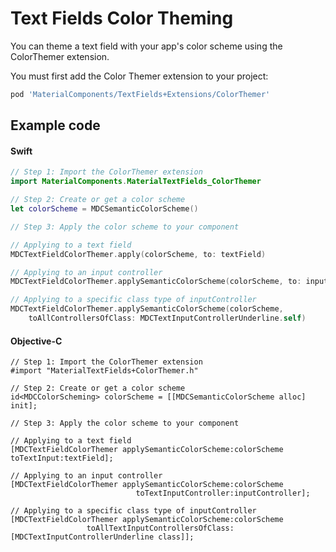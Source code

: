 <!--docs:
title: "Color Theming"
layout: detail
section: components
excerpt: "How to theme Text Fields using the Material Design color system."
iconId: text_field
path: /catalog/textfields/color-theming/
-->

# Text Fields Color Theming

You can theme a text field with your app's color scheme using the ColorThemer extension.

You must first add the Color Themer extension to your project:

```bash
pod 'MaterialComponents/TextFields+Extensions/ColorThemer'
```

## Example code

<!--<div class="material-code-render" markdown="1">-->
#### Swift
```swift
// Step 1: Import the ColorThemer extension
import MaterialComponents.MaterialTextFields_ColorThemer

// Step 2: Create or get a color scheme
let colorScheme = MDCSemanticColorScheme()

// Step 3: Apply the color scheme to your component

// Applying to a text field
MDCTextFieldColorThemer.apply(colorScheme, to: textField)

// Applying to an input controller
MDCTextFieldColorThemer.applySemanticColorScheme(colorScheme, to: inputController)

// Applying to a specific class type of inputController
MDCTextFieldColorThemer.applySemanticColorScheme(colorScheme, 
    toAllControllersOfClass: MDCTextInputControllerUnderline.self)
```

#### Objective-C

```objc
// Step 1: Import the ColorThemer extension
#import "MaterialTextFields+ColorThemer.h"

// Step 2: Create or get a color scheme
id<MDCColorScheming> colorScheme = [[MDCSemanticColorScheme alloc] init];

// Step 3: Apply the color scheme to your component

// Applying to a text field
[MDCTextFieldColorThemer applySemanticColorScheme:colorScheme toTextInput:textField];

// Applying to an input controller
[MDCTextFieldColorThemer applySemanticColorScheme:colorScheme
                            toTextInputController:inputController];

// Applying to a specific class type of inputController
[MDCTextFieldColorThemer applySemanticColorScheme:colorScheme 
                 toAllTextInputControllersOfClass:[MDCTextInputControllerUnderline class]];
```
<!--</div>-->

